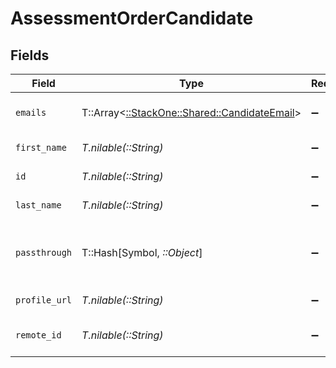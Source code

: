 # AssessmentOrderCandidate


## Fields

| Field                                                                                 | Type                                                                                  | Required                                                                              | Description                                                                           | Example                                                                               |
| ------------------------------------------------------------------------------------- | ------------------------------------------------------------------------------------- | ------------------------------------------------------------------------------------- | ------------------------------------------------------------------------------------- | ------------------------------------------------------------------------------------- |
| `emails`                                                                              | T::Array<[::StackOne::Shared::CandidateEmail](../../models/shared/candidateemail.md)> | :heavy_minus_sign:                                                                    | List of candidate emails                                                              |                                                                                       |
| `first_name`                                                                          | *T.nilable(::String)*                                                                 | :heavy_minus_sign:                                                                    | Candidate first name                                                                  | Romain                                                                                |
| `id`                                                                                  | *T.nilable(::String)*                                                                 | :heavy_minus_sign:                                                                    | Unique identifier                                                                     | 8187e5da-dc77-475e-9949-af0f1fa4e4e3                                                  |
| `last_name`                                                                           | *T.nilable(::String)*                                                                 | :heavy_minus_sign:                                                                    | Candidate last name                                                                   | Sestier                                                                               |
| `passthrough`                                                                         | T::Hash[Symbol, *::Object*]                                                           | :heavy_minus_sign:                                                                    | Value to pass through to the provider                                                 | {<br/>"other_known_names": "John Doe"<br/>}                                           |
| `profile_url`                                                                         | *T.nilable(::String)*                                                                 | :heavy_minus_sign:                                                                    | Candidate profile url                                                                 | https://exmaple.com/candidate?id=xyz                                                  |
| `remote_id`                                                                           | *T.nilable(::String)*                                                                 | :heavy_minus_sign:                                                                    | Provider's unique identifier                                                          | 8187e5da-dc77-475e-9949-af0f1fa4e4e3                                                  |